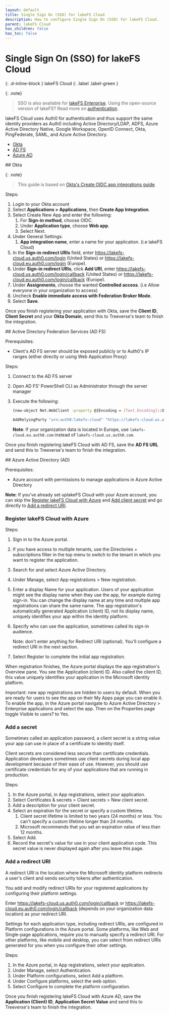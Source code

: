 ```yaml
---
layout: default
title: Single Sign On (SSO) for lakeFS Cloud
description: How to configure Single Sign On (SSO) for lakeFS Cloud.
parent: lakeFS Cloud
has_children: false
has_toc: false
---
```


# Single Sign On (SSO) for lakeFS Cloud
{: .d-inline-block }
lakeFS Cloud
{: .label .label-green }

{: .note}
> SSO is also available for [lakeFS Enterprise](/enterprise/sso.html). Using the open-source version of lakeFS? Read more on [authentication](/reference/authentication.html). 

lakeFS Cloud uses Auth0 for authentication and thus support the same identity providers as Auth0 including Active Directory/LDAP, ADFS, Azure Active Directory Native, Google Workspace, OpenID Connect, Okta, PingFederate, SAML, and Azure Active Directory.

<div class="tabs">
  <ul>
    <li><a href="#okta">Okta</a></li>
    <li><a href="#adfs">AD FS</a></li>
    <li><a href="#azure-ad">Azure AD</a></li>
  </ul> 
  <div markdown="1" id="okta">
## Okta

{: .note}
> This guide is based on [Okta's Create OIDC app integrations guide](https://help.okta.com/en-us/Content/Topics/Apps/Apps_App_Integration_Wizard_OIDC.htm).

Steps:
1. Login to your Okta account
2. Select **Applications > Applications**, then **Create App Integration**.
3. Select Create New App and enter the following:
    1. For **Sign-in method**, choose OIDC.
    2. Under **Application type**, choose **Web app**.
    3. Select Next.
4. Under General Settings:
    1. **App integration name**, enter a name for your application. (i.e lakeFS Cloud)
5. In the **Sign-in redirect URIs** field, enter https://lakefs-cloud.us.auth0.com/login (United States) or https://lakefs-cloud.eu.auth0.com/login (Europe).
6. Under **Sign-in redirect URIs**, click **Add URI**, enter https://lakefs-cloud.us.auth0.com/login/callback (United States) or https://lakefs-cloud.eu.auth0.com/login/callback (Europe).
7. Under **Assignments**, choose the wanted **Controlled access**. (i.e Allow everyone in your organization to access)
8. Uncheck **Enable immediate access with Federation Broker Mode**.
9. Select **Save**.

Once you finish registering your application with Okta, save the **Client ID**, **Client Secret** and your **Okta Domain**, send this to Treeverse's team to finish the integration.
  </div>
  <div markdown="1" id="adfs">
## Active Directory Federation Services (AD FS)

Prerequisites:
* Client's AD FS server should be exposed publicly or to Auth0's IP ranges (either directly or using Web Application Proxy)

Steps:
1. Connect to the AD FS server
2. Open AD FS' PowerShell CLI as Administrator through the server manager
3. Execute the following:

    ```sh
    (new-object Net.WebClient -property @{Encoding = [Text.Encoding]::UTF8}).DownloadString("https://raw.github.com/auth0/adfs-auth0/master/adfs.ps1") | iex

    AddRelyingParty "urn:auth0:lakefs-cloud" "https://lakefs-cloud.us.auth0.com/login/callback"
    ```

    **Note**: If your organization data is located in Europe, use `lakefs-cloud.eu.auth0.com` instead of `lakefs-cloud.us.auth0.com`.

Once you finish registering lakeFS Cloud with AD FS, save the **AD FS URL** and send this to Treeverse's team to finish the integration.
  </div>
  <div markdown="1" id="azure-ad">
## Azure Active Directory (AD)

Prerequisites:
* Azure account with permissions to manage applications in Azure Active Directory

**Note**: If you've already set uplakeFS Cloud with your Azure account, you can skip the [Register lakeFS Cloud with Azure](#register-lakefs-cloud-with-azure) and [Add client secret](#add-a-secret) and go directly to [Add a redirect URI](#add-a-redirect-uri).

### Register lakeFS Cloud with Azure

Steps:
1. Sign in to the Azure portal.
2. If you have access to multiple tenants, use the Directories + subscriptions filter in the top menu to switch to the tenant in which you want to register the application.
3. Search for and select Azure Active Directory.
4. Under Manage, select App registrations > New registration.
5. Enter a display Name for your application. Users of your application might see the display name when they use the app, for example during sign-in. You can change the display name at any time and multiple app registrations can share the same name. The app registration's automatically generated Application (client) ID, not its display name, uniquely identifies your app within the identity platform.
6. Specify who can use the application, sometimes called its sign-in audience.

   Note: don't enter anything for Redirect URI (optional). You'll configure a redirect URI in the next section.
7. Select Register to complete the initial app registration.

When registration finishes, the Azure portal displays the app registration's Overview pane. You see the Application (client) ID. Also called the client ID, this value uniquely identifies your application in the Microsoft identity platform.

Important: new app registrations are hidden to users by default. When you are ready for users to see the app on their My Apps page you can enable it. To enable the app, in the Azure portal navigate to Azure Active Directory > Enterprise applications and select the app. Then on the Properties page toggle Visible to users? to Yes.

### Add a secret
Sometimes called an application password, a client secret is a string value your app can use in place of a certificate to identity itself.

Client secrets are considered less secure than certificate credentials. Application developers sometimes use client secrets during local app development because of their ease of use. However, you should use certificate credentials for any of your applications that are running in production.

Steps:
1. In the Azure portal, in App registrations, select your application.
2. Select Certificates & secrets > Client secrets > New client secret.
3. Add a description for your client secret.
4. Select an expiration for the secret or specify a custom lifetime.
    1. Client secret lifetime is limited to two years (24 months) or less. You can't specify a custom lifetime longer than 24 months.
    2. Microsoft recommends that you set an expiration value of less than 12 months.
5. Select Add.
6. Record the secret's value for use in your client application code. This secret value is never displayed again after you leave this page.

### Add a redirect URI
A redirect URI is the location where the Microsoft identity platform redirects a user's client and sends security tokens after authentication.

You add and modify redirect URIs for your registered applications by configuring their platform settings.

Enter https://lakefs-cloud.us.auth0.com/login/callback or https://lakefs-cloud.eu.auth0.com/login/callback (depends on your organization data location) as your redirect URI.

Settings for each application type, including redirect URIs, are configured in Platform configurations in the Azure portal. Some platforms, like Web and Single-page applications, require you to manually specify a redirect URI. For other platforms, like mobile and desktop, you can select from redirect URIs generated for you when you configure their other settings.

Steps:
1. In the Azure portal, in App registrations, select your application.
2. Under Manage, select Authentication.
3. Under Platform configurations, select Add a platform.
4. Under Configure platforms, select the web option.
5. Select Configure to complete the platform configuration.

Once you finish registering lakeFS Cloud with Azure AD, save the **Application (Client) ID**, **Application Secret Value** and send this to Treeverse's team to finish the integration.
  </div>
</div>






